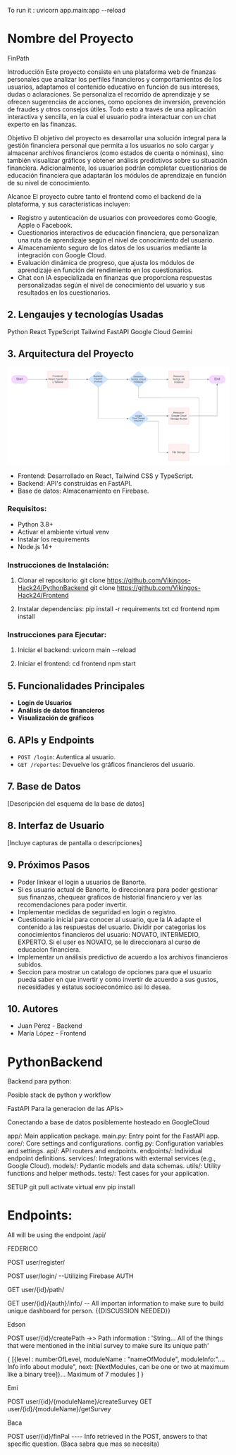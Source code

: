 To run it :
uvicorn app.main:app --reload

# Nombre del Proyecto
FinPath

Introducción
Este proyecto consiste en una plataforma web de finanzas personales que analizar los perfiles financieros y comportamientos de los usuarios, adaptamos el contenido educativo en función de sus intereses, dudas o aclaraciones. Se personaliza el recorrido de aprendizaje y se ofrecen sugerencias de acciones, como opciones de inversión, prevención de fraudes y otros consejos útiles. Todo esto a través de una aplicación interactiva y sencilla, en la cual el usuario podra interactuar con un chat experto en las finanzas.

Objetivo
El objetivo del proyecto es desarrollar una solución integral para la gestión financiera personal que permita a los usuarios no solo cargar y almacenar archivos financieros (como estados de cuenta o nóminas), sino también visualizar gráficos y obtener análisis predictivos sobre su situación financiera. Adicionalmente, los usuarios podrán completar cuestionarios de educación financiera que adaptarán los módulos de aprendizaje en función de su nivel de conocimiento.

Alcance
  El proyecto cubre tanto el frontend como el backend de la plataforma, y sus características incluyen:

  + Registro y autenticación de usuarios con proveedores como Google, Apple o Facebook.
  + Cuestionarios interactivos de educación financiera, que personalizan una ruta de aprendizaje según el nivel de conocimiento del usuario.
  + Almacenamiento seguro de los datos de los usuarios mediante la integración con Google Cloud.
  + Evaluación dinámica de progreso, que ajusta los módulos de aprendizaje en función del rendimiento en los cuestionarios.
  + Chat con IA especializada en finanzas que proporciona respuestas personalizadas según el nivel de conocimiento del usuario y sus resultados en los cuestionarios.

## 2. Lengaujes y tecnologías Usadas
Python
React
TypeScript
Tailwind
FastAPI
Google Cloud
Gemini

## 3. Arquitectura del Proyecto
![Diagrama de la arquitectura](Diag_Arq.png)
- Frontend: Desarrollado en React, Tailwind CSS y TypeScript.
- Backend: API's construidas en FastAPI.
- Base de datos: Almacenamiento en Firebase.


### Requisitos:
- Python 3.8+
- Activar el ambiente virtual venv
- Instalar los requirements
- Node.js 14+

### Instrucciones de Instalación:
1. Clonar el repositorio: 
git clone https://github.com/Vikingos-Hack24/PythonBackend
git clone https://github.com/Vikingos-Hack24/Frontend


2. Instalar dependencias: 
pip install -r requirements.txt 
cd frontend
npm install

### Instrucciones para Ejecutar:
1. Iniciar el backend: uvicorn main --reload

2. Iniciar el frontend: 
cd frontend
npm start


## 5. Funcionalidades Principales
- **Login de Usuarios**
- **Análisis de datos financieros**
- **Visualización de gráficos**

## 6. APIs y Endpoints
- `POST /login`: Autentica al usuario.
- `GET /reportes`: Devuelve los gráficos financieros del usuario.

## 7. Base de Datos
[Descripción del esquema de la base de datos]

## 8. Interfaz de Usuario
[Incluye capturas de pantalla o descripciones]

## 9. Próximos Pasos
- Poder linkear el login a usuarios de Banorte.
- Si es usuario actual de Banorte, lo direccionara para poder gestionar sus finanzas, chequear graficos de historial financiero y ver las recomendaciones para poder invertir.
- Implementar medidas de seguridad en login o registro.
- Cuestionario inicial para conocer al usuario, que la IA adapte el contenido a las respuestas del usuario.
Dividir por categorias los conocimientos financieros del usuario: NOVATO, INTERMEDIO, EXPERTO. Si el user es NOVATO, se le direccionara al curso de educacion financiera.
- Implementar un análisis predictivo de acuerdo a los archivos financieros subidos.
- Seccion para mostrar un catalogo de opciones para que el usuario pueda saber en que invertir y 
como invertir de acuerdo a sus gustos, necesidades y estatus socioeconómico
asi lo desea.


## 10. Autores
- Juan Pérez - Backend
- María López - Frontend




# PythonBackend
Backend para python:


Posible stack de python y workflow

FastAPI Para la generacion de las APIs>

Conectando a base de datos posiblemente hosteado en GoogleCloud




app/: Main application package.
main.py: Entry point for the FastAPI app.
core/: Core settings and configurations.
config.py: Configuration variables and settings.
api/: API routers and endpoints.
endpoints/: Individual endpoint definitions.
services/: Integrations with external services (e.g., Google Cloud).
models/: Pydantic models and data schemas.
utils/: Utility functions and helper methods.
tests/: Test cases for your application.



SETUP
git pull
activate virtual env
pip install 


# Endpoints:

All will be using the endpoint /api/


FEDERICO

POST
user/register/

POST
user/login/ --Utilizing Firebase AUTH

GET
user/{id}/path/

GET
user/{id}/{auth}/info/ -- All importan information to make sure to build unique dashboard for person. {{DISCUSSION NEEDED}}


Edson

POST
user/{id}/createPath ->> Path
information : 'String... All of the things that were mentioned in the initial survey to make sure its unique path'

{
[{level : numberOfLevel, moduleName : "nameOfModule", moduleInfo:".... Info info about module", next: [NextModules, can be one or two at maximum like a binary tree]}...
Maximum of 7 modules
]
}

Emi

POST
user/{id}/{moduleName}/createSurvey
GET
user/{id}/{moduleName}/getSurvey


Baca

POST 
user/{id}/finPal ---- Info retrieved in the POST, answers to that specific question. (Baca sabra que mas se necesita)






